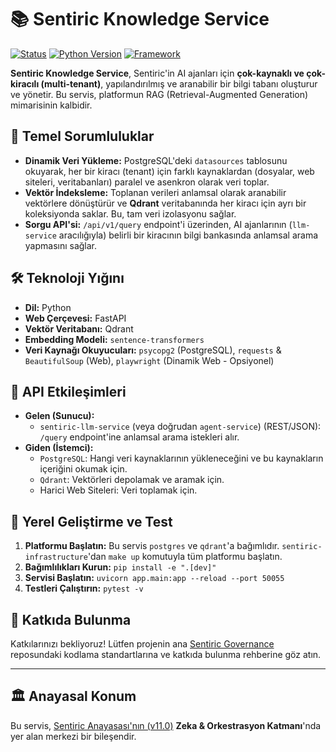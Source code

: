 # 📚 Sentiric Knowledge Service

[![Status](https://img.shields.io/badge/status-active-success.svg)]()
[![Python Version](https://img.shields.io/badge/python-3.11+-blue.svg)](https://www.python.org/)
[![Framework](https://img.shields.io/badge/framework-FastAPI-green.svg)](https://fastapi.tiangolo.com/)

**Sentiric Knowledge Service**, Sentiric'in AI ajanları için **çok-kaynaklı ve çok-kiracılı (multi-tenant)**, yapılandırılmış ve aranabilir bir bilgi tabanı oluşturur ve yönetir. Bu servis, platformun RAG (Retrieval-Augmented Generation) mimarisinin kalbidir.

## 🎯 Temel Sorumluluklar

*   **Dinamik Veri Yükleme:** PostgreSQL'deki `datasources` tablosunu okuyarak, her bir kiracı (tenant) için farklı kaynaklardan (dosyalar, web siteleri, veritabanları) paralel ve asenkron olarak veri toplar.
*   **Vektör İndeksleme:** Toplanan verileri anlamsal olarak aranabilir vektörlere dönüştürür ve **Qdrant** veritabanında her kiracı için ayrı bir koleksiyonda saklar. Bu, tam veri izolasyonu sağlar.
*   **Sorgu API'si:** `/api/v1/query` endpoint'i üzerinden, AI ajanlarının (`llm-service` aracılığıyla) belirli bir kiracının bilgi bankasında anlamsal arama yapmasını sağlar.

## 🛠️ Teknoloji Yığını

*   **Dil:** Python
*   **Web Çerçevesi:** FastAPI
*   **Vektör Veritabanı:** Qdrant
*   **Embedding Modeli:** `sentence-transformers`
*   **Veri Kaynağı Okuyucuları:** `psycopg2` (PostgreSQL), `requests` & `BeautifulSoup` (Web), `playwright` (Dinamik Web - Opsiyonel)

## 🔌 API Etkileşimleri

*   **Gelen (Sunucu):**
    *   `sentiric-llm-service` (veya doğrudan `agent-service`) (REST/JSON): `/query` endpoint'ine anlamsal arama istekleri alır.
*   **Giden (İstemci):**
    *   `PostgreSQL`: Hangi veri kaynaklarının yükleneceğini ve bu kaynakların içeriğini okumak için.
    *   `Qdrant`: Vektörleri depolamak ve aramak için.
    *   Harici Web Siteleri: Veri toplamak için.

## 🚀 Yerel Geliştirme ve Test

1.  **Platformu Başlatın:** Bu servis `postgres` ve `qdrant`'a bağımlıdır. `sentiric-infrastructure`'dan `make up` komutuyla tüm platformu başlatın.
2.  **Bağımlılıkları Kurun:** `pip install -e ".[dev]"`
3.  **Servisi Başlatın:** `uvicorn app.main:app --reload --port 50055`
4.  **Testleri Çalıştırın:** `pytest -v`

## 🤝 Katkıda Bulunma

Katkılarınızı bekliyoruz! Lütfen projenin ana [Sentiric Governance](https://github.com/sentiric/sentiric-governance) reposundaki kodlama standartlarına ve katkıda bulunma rehberine göz atın.

---
## 🏛️ Anayasal Konum

Bu servis, [Sentiric Anayasası'nın (v11.0)](https://github.com/sentiric/sentiric-governance/blob/main/docs/blueprint/Architecture-Overview.md) **Zeka & Orkestrasyon Katmanı**'nda yer alan merkezi bir bileşendir.